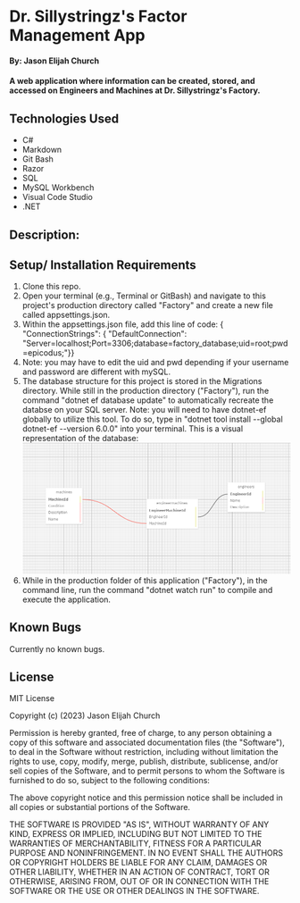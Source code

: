 #  Dr. Sillystringz's Factor Management App

#### By: Jason Elijah Church

#### A web application where information can be created, stored, and accessed on Engineers and Machines at Dr. Sillystringz's Factory.

## Technologies Used
* C#
* Markdown
* Git Bash
* Razor
* SQL
* MySQL Workbench
* Visual Code Studio
* .NET

## Description:



## Setup/ Installation Requirements

1. Clone this repo.
2. Open your terminal (e.g., Terminal or GitBash) and navigate to this project's production directory called "Factory" and create a new file called appsettings.json.
3. Within the appsettings.json file, add this line of code: { "ConnectionStrings": { "DefaultConnection": "Server=localhost;Port=3306;database=factory_database;uid=root;pwd=epicodus;"}}
4. Note: you may have to edit the uid and pwd depending if your username and password are different with mySQL.
5. The database structure for this project is stored in the Migrations directory. While still in the production directory ("Factory"), run the command "dotnet ef database update" to automatically recreate the databse on your SQL server. Note: you will need to have dotnet-ef globally to utilize this tool. To do so, type in "dotnet tool install --global dotnet-ef --version 6.0.0" into your terminal. This is a visual representation of the database: ![database schema](./Factory/wwwroot/img/Database_Schema.png)
6. While in the production folder of this application ("Factory"), in the command line, run the command "dotnet watch run" to compile and execute the application.

## Known Bugs
Currently no known bugs. 


## License

MIT License

Copyright (c) (2023) Jason Elijah Church

Permission is hereby granted, free of charge, to any person obtaining a copy
of this software and associated documentation files (the "Software"), to deal
in the Software without restriction, including without limitation the rights
to use, copy, modify, merge, publish, distribute, sublicense, and/or sell
copies of the Software, and to permit persons to whom the Software is
furnished to do so, subject to the following conditions:

The above copyright notice and this permission notice shall be included in all
copies or substantial portions of the Software.

THE SOFTWARE IS PROVIDED "AS IS", WITHOUT WARRANTY OF ANY KIND, EXPRESS OR
IMPLIED, INCLUDING BUT NOT LIMITED TO THE WARRANTIES OF MERCHANTABILITY,
FITNESS FOR A PARTICULAR PURPOSE AND NONINFRINGEMENT. IN NO EVENT SHALL THE
AUTHORS OR COPYRIGHT HOLDERS BE LIABLE FOR ANY CLAIM, DAMAGES OR OTHER
LIABILITY, WHETHER IN AN ACTION OF CONTRACT, TORT OR OTHERWISE, ARISING FROM,
OUT OF OR IN CONNECTION WITH THE SOFTWARE OR THE USE OR OTHER DEALINGS IN THE
SOFTWARE.